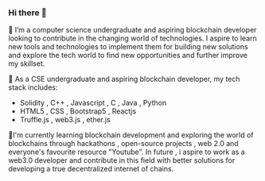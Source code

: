 ### Hi there 👋

<!--
**manjitxt/manjitxt** is a ✨ _special_ ✨ repository because its `README.md` (this file) appears on your GitHub profile.

Here are some ideas to get you started:

- 🔭 I’m currently working on ...
- 🌱 I’m currently learning ...
- 👯 I’m looking to collaborate on ...
- 🤔 I’m looking for help with ...
- 💬 Ask me about ...
- 📫 How to reach me: ...
- 😄 Pronouns: ...
- ⚡ Fun fact: ...
-->
🌱 I’m a computer science undergraduate  and aspiring blockchain developer looking to contribute in the changing world of technologies. I aspire to learn new tools and technologies to implement them for building new solutions and explore the tech world to find new opportunities and further improve my skillset.  
  
🔭 As a CSE undergraduate and aspiring blockchain developer, my tech stack includes:  
- Solidity , C++ , Javascript , C , Java , Python 
- HTML5 , CSS , Bootstrap5 , Reactjs
- Truffle.js , web3.js , ether.js  

👯I'm currently learning blockchain development and exploring the world of blockchains through hackathons , open-source projects , web 2.0 and everyone's favourite resource "Youtube".
In future , i aspire to work as a web3.0 developer and contribute in this field with better solutions for developing a true decentralized internet of chains.




